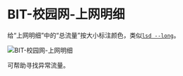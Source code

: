 # BIT-校园网-上网明细

给“上网明细”中的“总流量”按大小标注颜色，类似[`lsd --long`](https://github.com/lsd-rs/lsd)。

![BIT-校园网-上网明细](https://s2.loli.net/2023/09/14/EgByaVoCX8MKN32.jpg)

可帮助寻找异常流量。
